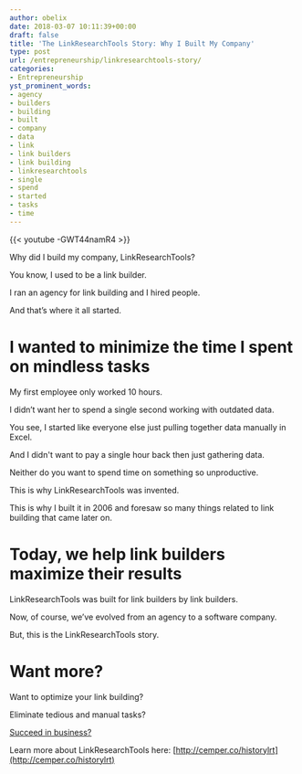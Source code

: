 ```yaml
---
author: obelix
date: 2018-03-07 10:11:39+00:00
draft: false
title: 'The LinkResearchTools Story: Why I Built My Company'
type: post
url: /entrepreneurship/linkresearchtools-story/
categories:
- Entrepreneurship
yst_prominent_words:
- agency
- builders
- building
- built
- company
- data
- link
- link builders
- link building
- linkresearchtools
- single
- spend
- started
- tasks
- time
---
```


{{< youtube -GWT44namR4 >}}

Why did I build my company, LinkResearchTools?

You know, I used to be a link builder.

I ran an agency for link building and I hired people.

And that’s where it all started.


# I wanted to minimize the time I spent on mindless tasks


My first employee only worked 10 hours.

I didn’t want her to spend a single second working with outdated data.

You see, I started like everyone else just pulling together data manually in Excel.

And I didn't want to pay a single hour back then just gathering data.

Neither do you want to spend time on something so unproductive.

This is why LinkResearchTools was invented.

This is why I built it in 2006 and foresaw so many things related to link building that came later on.


# Today, we help link builders maximize their results


LinkResearchTools was built for link builders by link builders.

Now, of course, we’ve evolved from an agency to a software company.

But, this is the LinkResearchTools story.


# Want more?


Want to optimize your link building?

Eliminate tedious and manual tasks?

[Succeed in business?](https://www.christophcemper.com/success/succeed-in-business/)

Learn more about LinkResearchTools here: [http://cemper.co/historylrt](http://cemper.co/historylrt)
